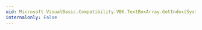 ```yaml
---
uid: Microsoft.VisualBasic.Compatibility.VB6.TextBoxArray.GetIndex(System.Windows.Forms.TextBox)
internalonly: False
---
```

